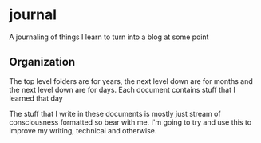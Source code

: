 # journal
A journaling of things I learn to turn into a blog at some point

## Organization

The top level folders are for years, the next level down are for months and the next level down are for days. Each document contains stuff that I learned that day

The stuff that I write in these documents is mostly just stream of consciousness formatted so bear with me. I'm going to try and use this to improve my writing, technical and otherwise. 
